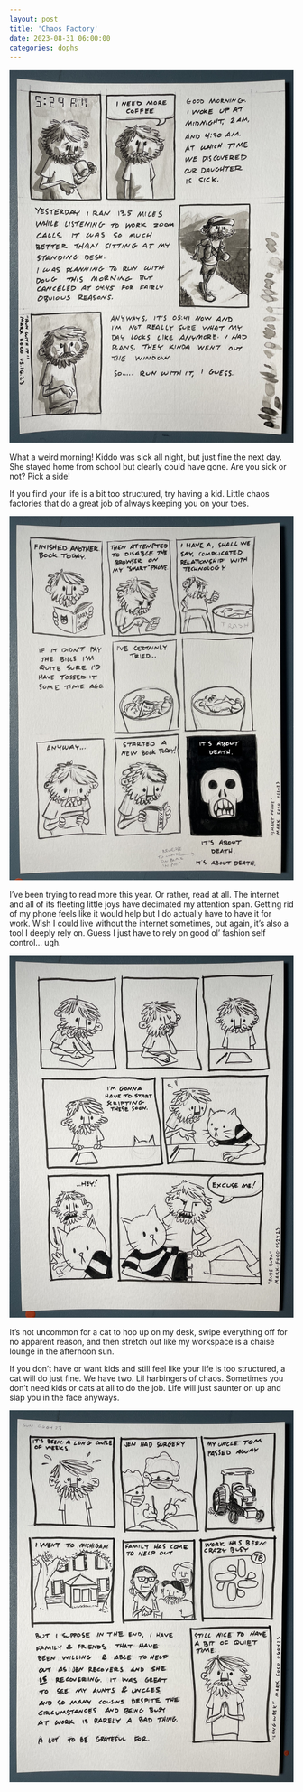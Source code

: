 ```yaml
---
layout: post
title: 'Chaos Factory'
date: 2023-08-31 06:00:00
categories: dophs
---
```


![](../../images/005_051623_run_with_it.jpg)

What a weird morning! Kiddo was sick all night, but just fine the next day. She stayed home from school but clearly could have gone. Are you sick or not? Pick a side!

If you find your life is a bit too structured, try having a kid. Little chaos factories that do a great job of always keeping you on your toes.

![](../../images/005_052023_smart_phone.jpg)

I’ve been trying to read more this year. Or rather, read at all. The internet and all of its fleeting little joys have decimated my attention span. Getting rid of my phone feels like it would help but I do actually have to have it for work. Wish I could live without the internet sometimes, but again, it’s also a tool I deeply rely on. Guess I just have to rely on good ol’ fashion self control… ugh.

![](../../images/005_052423_rude_buda.jpg)

It’s not uncommon for a cat to hop up on my desk, swipe everything off for no apparent reason, and then stretch out like my workspace is a chaise lounge in the afternoon sun.

If you don’t have or want kids and still feel like your life is too structured, a cat will do just fine. We have two. Lil harbingers of chaos. Sometimes you don’t need kids or cats at all to do the job. Life will just saunter on up and slap you in the face anyways.

![](../../images/005_060423_long_week.jpg)
